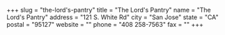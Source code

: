 +++
slug = "the-lord's-pantry"
title = "The Lord's Pantry"
name = "The Lord's Pantry"
address = "121 S. White Rd"
city = "San Jose"
state = "CA"
postal = "95127"
website = ""
phone = "408 258-7563"
fax = ""
+++
